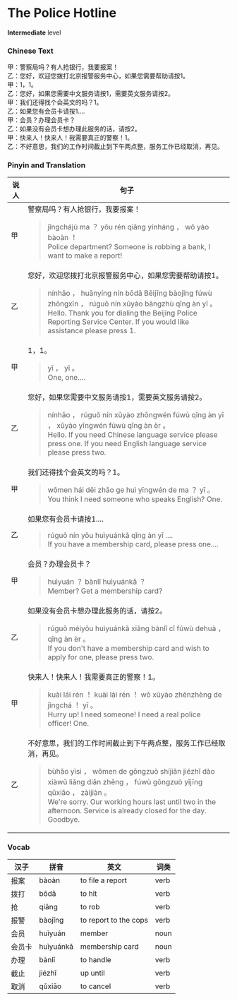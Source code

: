 # The Police Hotline
**Intermediate** level
### Chinese Text
甲：警察局吗？有人抢银行，我要报案！<br />乙：您好，欢迎您拨打北京报警服务中心，如果您需要帮助请按1。<br />甲：1，1。<br />乙：您好，如果您需要中文服务请按1，需要英文服务请按2。<br />甲：我们还得找个会英文的吗？1。<br />乙：如果您有会员卡请按1....<br />甲：会员？办理会员卡？<br />乙：如果没有会员卡想办理此服务的话，请按2。<br />甲：快来人！快来人！我需要真正的警察！1。<br />乙：不好意思，我们的工作时间截止到下午两点整，服务工作已经取消，再见。

### Pinyin and Translation
|说人|句子|
|----|----|
|甲|警察局吗？有人抢银行，我要报案！<blockquote>jǐngchájú ma ？ yǒu rén qiǎng yínháng ， wǒ yào bàoàn ！<br />Police department? Someone is robbing a bank, I want to make a report!</blockquote>|
|乙|您好，欢迎您拨打北京报警服务中心，如果您需要帮助请按1。<blockquote>nínhǎo ， huānyíng nín bōdǎ Běijīng bàojǐng fúwù zhōngxīn ， rúguǒ nín xūyào bāngzhù qǐng àn yī 。<br />Hello. Thank you for dialing the Beijing Police Reporting Service Center. If you would like assistance please press 1.</blockquote>|
|甲|1，1。<blockquote>yī ， yī 。<br />One, one....</blockquote>|
|乙|您好，如果您需要中文服务请按1，需要英文服务请按2。<blockquote>nínhǎo ， rúguǒ nín xūyào zhōngwén fúwù qǐng àn yī ， xūyào yīngwén fúwù qǐng àn èr 。<br />Hello. If you need Chinese language service please press one. If you need English language service please press two.</blockquote>|
|甲|我们还得找个会英文的吗？1。<blockquote>wǒmen hái děi zhǎo ge huì yīngwén de ma ？ yī 。<br />You think I need someone who speaks English? One.</blockquote>|
|乙|如果您有会员卡请按1....<blockquote>rúguǒ nín yǒu huìyuánkǎ qǐng àn yī ....<br />If you have a membership card, please press one....</blockquote>|
|甲|会员？办理会员卡？<blockquote>huìyuán ？ bànlǐ huìyuánkǎ ？<br />Member? Get a membership card?</blockquote>|
|乙|如果没有会员卡想办理此服务的话，请按2。<blockquote>rúguǒ méiyǒu huìyuánkǎ xiǎng bànlǐ cǐ fúwù dehuà ， qǐng àn èr 。<br />If you don't have a membership card and wish to apply for one, please press two.</blockquote>|
|甲|快来人！快来人！我需要真正的警察！1。<blockquote>kuài lái rén ！ kuài lái rén ！ wǒ xūyào zhēnzhèng de jǐngchá ！ yī 。<br />Hurry up! I need someone! I need a real police officer! One.</blockquote>|
|乙|不好意思，我们的工作时间截止到下午两点整，服务工作已经取消，再见。<blockquote>bùhǎo yìsi ， wǒmen de gōngzuò shíjiān jiézhǐ dào xiàwǔ liǎng diǎn zhěng ， fúwù gōngzuò yǐjīng qǔxiāo ， zàijiàn 。<br />We're sorry. Our working hours last until two in the afternoon. Service is already closed for the day. Goodbye.</blockquote>|
### Vocab
|汉子|拼音|英文|词类|
|----|----|----|----|
|报案|bàoàn|to file a report|verb|
|拨打|bōdǎ|to hit|verb|
|抢|qiǎng|to rob|verb|
|报警|bàojǐng|to report to the cops|verb|
|会员|huìyuán|member|noun|
|会员卡|huìyuánkǎ|membership card|noun|
|办理|bànlǐ|to handle|verb|
|截止|jiézhǐ|up until|verb|
|取消|qǔxiāo|to cancel|verb|